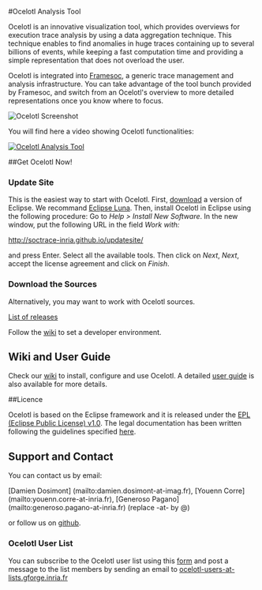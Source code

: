 #Ocelotl Analysis Tool

Ocelotl is an innovative visualization tool, which provides overviews for execution trace analysis by using a data aggregation technique. This technique enables to find anomalies in huge traces containing up to several billions of events, while keeping a fast computation time and providing a simple representation that does not overload the user.

Ocelotl is integrated into [Framesoc](http://soctrace-inria.github.io/framesoc/), a generic trace management and analysis infrastructure. You can take advantage of the tool bunch provided by Framesoc, and switch from an Ocelotl's overview to more detailed representations once you know where to focus.

![Ocelotl Screenshot](http://soctrace-inria.github.io/ocelotl/images/screenshots/ocelotl_spatiotemporal.png)

You will find here a video showing Ocelotl functionalities:

[![Ocelotl Analysis Tool](http://soctrace-inria.github.io/ocelotl/images/play.png)](https://www.youtube.com/watch?v=3cbLM0rUu78)

##Get Ocelotl Now!

### Update Site

This is the easiest way to start with Ocelotl.
First, [download](https://www.eclipse.org/) a version of Eclipse. We recommand [Eclipse Luna](http://www.eclipse.org/downloads/packages/release/Luna/SR2).
Then, install Ocelotl in Eclipse using the following procedure: Go to _Help > Install New Software_. In the new window, put the following URL in the field _Work with:_ 

http://soctrace-inria.github.io/updatesite/

and press Enter. Select all the available tools. Then click on _Next_, _Next_, accept the license agreement and click on _Finish_.

### Download the Sources

Alternatively, you may want to work with Ocelotl sources.

[List of releases](https://github.com/soctrace-inria/ocelotl/releases)

Follow the [wiki](https://github.com/soctrace-inria/ocelotl/wiki/User-Guide) to set a developer environment.

## Wiki and User Guide

Check our [wiki](https://github.com/soctrace-inria/ocelotl/wiki/User-Guide) to install, configure and use Ocelotl.
A detailed [user guide](https://github.com/soctrace-inria/ocelotl/raw/master/docs/ocelotl_userguide.pdf) is also available for more details.

##Licence

Ocelotl is based on the Eclipse framework and it is released under the [EPL (Eclipse Public License) v1.0](https://www.eclipse.org/legal/epl-v10.html). The legal documentation has been written following the guidelines specified [here](http://www.eclipse.org/legal/guidetolegaldoc.php).

## Support and Contact
You can contact us by email:

[Damien Dosimont] (mailto:damien.dosimont-at-imag.fr),
[Youenn Corre] (mailto:youenn.corre-at-inria.fr),
[Generoso Pagano] (mailto:generoso.pagano-at-inria.fr) (replace -at- by @)

or follow us on [github](https://github.com/soctrace-inria/ocelotl).

### Ocelotl User List
You can subscribe to the Ocelotl user list using this [form](http://lists.gforge.inria.fr/cgi-bin/mailman/listinfo/ocelotl-users)
and post a message to the list members by sending an email to
[ocelotl-users-at-lists.gforge.inria.fr](mailto:ocelotl-users-at-lists.gforge.inria.fr)
